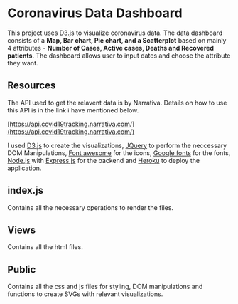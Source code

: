 # Coronavirus Data Dashboard

This project uses D3.js to visualize coronavirus data. The data dashboard consists of a **Map, Bar chart, Pie chart, and a Scatterplot** based on mainly 4 attributes - **Number of Cases, Active cases, Deaths and Recovered patients**. The dashboard allows user to input dates and choose the attribute they want.

## Resources

The API used to get the relavent data is by Narrativa. Details on how to use this API is in the link i have mentioned below.

[https://api.covid19tracking.narrativa.com/](https://api.covid19tracking.narrativa.com/)

I used [D3.js](https://d3js.org/) to create the visualizations, [JQuery](https://jquery.com/) to perform the neccessary DOM Manipulations, [Font awesome](https://fontawesome.com/) for the icons, [Google fonts](https://fonts.google.com/) for the fonts, [Node.js](https://nodejs.org/en/) with [Express.js](https://expressjs.com/) for the backend and [Heroku](https://www.heroku.com/) to deploy the application.

## index.js

Contains all the necessary operations to render the files.

## Views

Contains all the html files.

## Public

Contains all the css and js files for styling, DOM manipulations and functions to create SVGs with relevant visualizations.  
